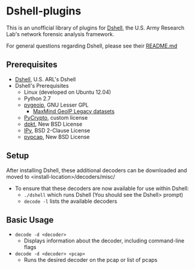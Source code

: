 # Dshell-plugins
This is an unofficial library of plugins for [Dshell](https://github.com/USArmyResearchLab/Dshell), the U.S. Army Research Lab's network forensic analysis framework.

For general questions regarding Dshell, please see their [README.md](https://github.com/USArmyResearchLab/Dshell/blob/master/README.md)

## Prerequisites
* [Dshell](https://github.com/USArmyResearchLab/Dshell), U.S. ARL's Dshell
* Dshell's Prerequisites
  * Linux (developed on Ubuntu 12.04)
  * Python 2.7
  * [pygeoip](https://github.com/appliedsec/pygeoip), GNU Lesser GPL
    * [MaxMind GeoIP Legacy datasets](http://dev.maxmind.com/geoip/legacy/geolite/)
  * [PyCrypto](https://pypi.python.org/pypi/pycrypto), custom license
  * [dpkt](https://code.google.com/p/dpkt/), New BSD License
  * [IPy](https://github.com/haypo/python-ipy), BSD 2-Clause License
  * [pypcap](https://code.google.com/p/pypcap/), New BSD License

## Setup
After installing Dshell, these additional decoders can be downloaded and moved to &lt;install-location&gt;/decoders/misc/
* To ensure that these decoders are now available for use within Dshell:
  * `./dshell` which runs Dshell (You should see the Dshell> prompt)
  * `decode -l` lists the available decoders

## Basic Usage
* `decode -d <decoder>`
  * Displays information about the decoder, including command-line flags
* `decode -d <decoder> <pcap>`
  * Runs the desired decoder on the pcap or list of pcaps
